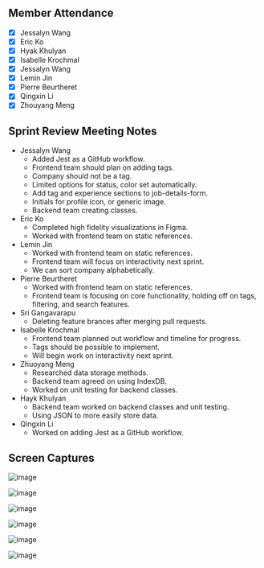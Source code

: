 ## Member Attendance
- [x]  Jessalyn Wang
- [x]  Eric Ko
- [x]  Hyak Khulyan
- [x]  Isabelle Krochmal
- [x]  Jessalyn Wang
- [x]  Lemin Jin
- [x]  Pierre Beurtheret
- [x]  Qingxin Li
- [x]  Zhouyang Meng

## Sprint Review Meeting Notes
 - Jessalyn Wang
   - Added Jest as a GitHub workflow.
   - Frontend team should plan on adding tags.
   - Company should not be a tag.
   - Limited options for status, color set automatically.
   - Add tag and experience sections to job-details-form.
   - Initials for profile icon, or generic image.
   - Backend team creating classes.
 - Eric Ko
   - Completed high fidelity visualizations in Figma.
   - Worked with frontend team on static references.
 - Lemin Jin
   - Worked with frontend team on static references.
   - Frontend team will focus on interactivity next sprint.
   - We can sort company alphabetically.
 - Pierre Beurtheret
   - Worked with frontend team on static references.
   - Frontend team is focusing on core functionality, holding off on tags, filtering, and search features.
 - Sri Gangavarapu
   - Deleting feature brances after merging pull requests.
 - Isabelle Krochmal
   - Frontend team planned out workflow and timeline for progress.
   - Tags should be possible to implement.
   - Will begin work on interactivity next sprint.
 - Zhuoyang Meng
   - Researched data storage methods.
   - Backend team agreed on using IndexDB.
   - Worked on unit testing for backend classes.
 - Hayk Khulyan
   - Backend team worked on backend classes and unit testing.
   - Using JSON to more easily store data.
 - Qingxin Li
   - Worked on adding Jest as a GitHub workflow.

## Screen Captures

![image](https://user-images.githubusercontent.com/97627312/201835606-5611f4f4-c683-4567-9696-c6ce114b0083.png)

![image](https://user-images.githubusercontent.com/97627312/201835658-0f33e18b-caef-4065-aacd-6f18065073b5.png)

![image](https://user-images.githubusercontent.com/97627312/201835907-003a3f88-9516-46e0-afb9-79f2dd2abe43.png)

![image](https://user-images.githubusercontent.com/97627312/201835955-bb018865-00e2-4f6d-aafc-38f2b546b3d6.png)

![image](https://user-images.githubusercontent.com/97627312/201836046-a5e455cd-144a-444a-9085-9e1ee224d482.png)

![image](https://user-images.githubusercontent.com/97627312/201836097-480dd11c-1354-4053-a49d-9398226310db.png)
